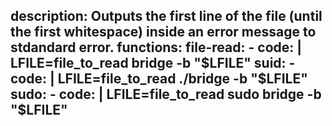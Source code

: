 description: Outputs the first line of the file (until the first whitespace) inside an error message to stdandard error.
functions:
  file-read:
    - code: |
        LFILE=file_to_read
        bridge -b "$LFILE"
  suid:
    - code: |
        LFILE=file_to_read
        ./bridge -b "$LFILE"
  sudo:
    - code: |
        LFILE=file_to_read
        sudo bridge -b "$LFILE"
---
